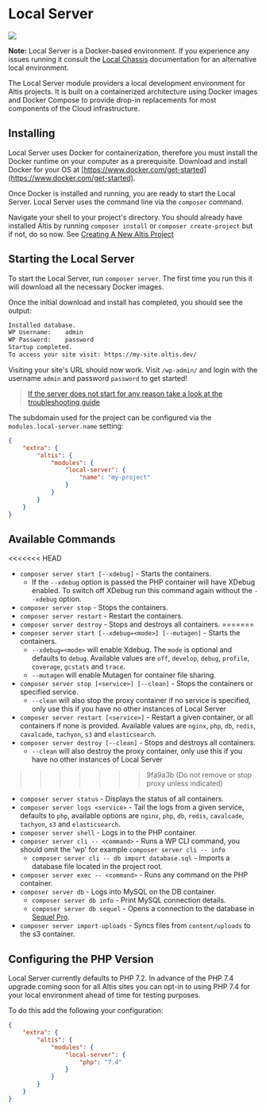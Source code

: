 # Local Server

![](./assets/banner-local-server.png)

**Note:** Local Server is a Docker-based environment. If you experience any issues running it consult the [Local Chassis](docs://local-chassis) documentation for an alternative local environment.

The Local Server module providers a local development environment for Altis projects. It is built on a containerized architecture using Docker images and Docker Compose to provide drop-in replacements for most components of the Cloud infrastructure.

## Installing

Local Server uses Docker for containerization, therefore you must install the Docker runtime on your computer as a prerequisite. Download and install Docker for your OS at [https://www.docker.com/get-started](https://www.docker.com/get-started).

Once Docker is installed and running, you are ready to start the Local Server. Local Server uses the command line via the `composer` command.

Navigate your shell to your project's directory. You should already have installed Altis by running `composer install` or `composer create-project` but if not, do so now. See [Creating A New Altis Project](https://www.altis-dxp.com/resources/docs/getting-started/#creating-a-new-altis-project)

## Starting the Local Server

To start the Local Server, run `composer server`. The first time you run this it will download all the necessary Docker images.

Once the initial download and install has completed, you should see the output:

```sh
Installed database.
WP Username:	admin
WP Password:	password
Startup completed.
To access your site visit: https://my-site.altis.dev/
```

Visiting your site's URL should now work. Visit `/wp-admin/` and login with the username `admin` and password `password` to get started!

> [If the server does not start for any reason take a look at the troubleshooting guide](./troubleshooting.md)

The subdomain used for the project can be configured via the `modules.local-server.name` setting:

```json
{
	"extra": {
		"altis": {
			"modules": {
				"local-server": {
					"name": "my-project"
				}
			}
		}
	}
}
```

## Available Commands

<<<<<<< HEAD
* `composer server start [--xdebug]` - Starts the containers.
  * If the `--xdebug` option is passed the PHP container will have XDebug enabled. To switch off XDebug run this command again without the `--xdebug` option.
* `composer server stop` - Stops the containers.
* `composer server restart` - Restart the containers.
* `composer server destroy` - Stops and destroys all containers.
=======
* `composer server start [--xdebug=<mode>] [--mutagen]` - Starts the containers.
  * `--xdebug=<mode>` will enable Xdebug. The `mode` is optional and defaults to `debug`. Available values are `off`, `develop`, `debug`, `profile`, `coverage`, `gcstats` and `trace`.
  * `--mutagen` will enable Mutagen for container file sharing.
* `composer server stop [<service>] [--clean]` - Stops the containers or specified service.
  * `--clean` will also stop the proxy container if no service is specified, only use this if you have no other instances of Local Server
* `composer server restart [<service>]` - Restart a given container, or all containers if none is provided. Available values are `nginx`, `php`, `db`, `redis`, `cavalcade`, `tachyon`, `s3` and `elasticsearch`.
* `composer server destroy [--clean]` - Stops and destroys all containers.
  * `--clean` will also destroy the proxy container, only use this if you have no other instances of Local Server
>>>>>>> 9fa9a3b (Do not remove or stop proxy unless indicated)
* `composer server status` - Displays the status of all containers.
* `composer server logs <service>` - Tail the logs from a given service, defaults to `php`, available options are `nginx`, `php`, `db`, `redis`, `cavalcade`, `tachyon`, `s3` and `elasticsearch`.
* `composer server shell` - Logs in to the PHP container.
* `composer server cli -- <command>` - Runs a WP CLI command, you should omit the 'wp' for example `composer server cli -- info`
  * `composer server cli -- db import database.sql` - Imports a database file located in the project root.
* `composer server exec -- <command>` - Runs any command on the PHP container.
* `composer server db` - Logs into MySQL on the DB container.
  * `composer server db info` - Print MySQL connection details.
  * `composer server db sequel` - Opens a connection to the database in [Sequel Pro](https://sequelpro.com).
* `composer server import-uploads` - Syncs files from `content/uploads` to the s3 container.


## Configuring the PHP Version

Local Server currently defaults to PHP 7.2. In advance of the PHP 7.4 upgrade coming soon for all Altis sites you can opt-in to using PHP 7.4 for your local environment ahead of time for testing purposes.

To do this add the following your configuration:

```json
{
	"extra": {
		"altis": {
			"modules": {
				"local-server": {
					"php": "7.4"
				}
			}
		}
	}
}
```
